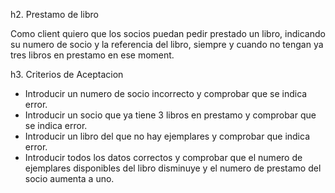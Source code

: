h2. Prestamo de libro

Como client quiero que los socios puedan pedir prestado un libro, indicando su numero de socio y la referencia del libro, siempre y cuando no tengan ya tres libros en prestamo en ese moment.

h3. Criterios de Aceptacion

- Introducir un numero de socio incorrecto y comprobar que se indica error.
- Introducir un socio que ya tiene 3 libros en prestamo y comprobar que se indica error.
- Introducir un libro del que no hay ejemplares y comprobar que indica error.
- Introducir todos los datos correctos y comprobar que el numero de ejemplares disponibles del libro disminuye y el numero de prestamo del socio aumenta a uno.
